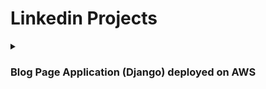 # Linkedin Projects
<body>
  <details>
    <summary><h3>Blog Page Application (Django) deployed on AWS</h3></summary>
    <br>
    <ul>
      <li>
        <details>
          <summary>1- Blog Page Application (Django) deployed on AWS Application Load Balancer with Auto Scaling, S3, Relational Database Service(RDS), VPC's Components, Lambda, DynamoDB and Cloudfront with Route 53</summary>
          <br>
          <ol>
            <li>Create an AWS account and set up environment including VPC, Subnets, Route Table, and Security Groups</li>
            <li>Create an Amazon RDS database for the Django application, and configure its security group</li>
            <li>Create an S3 bucket to store static files, and configure its CORS policy and bucket policy</li>
            <li>Create a Django application and configure its settings.py file to use the RDS database and S3 bucket for static files storage</li>
            <li>Create an EC2 instance and deploy the Django application on it</li>
            <li>Set up an Application Load Balancer (ALB) to distribute traffic to multiple EC2 instances</li>
            <li>Set up an Auto Scaling Group (ASG) to automatically launch and terminate EC2 instances based on traffic load</li>
            <li>Set up Amazon CloudFront to serve static files from the S3 bucket with a custom domain name</li>
            <li>Set up Amazon Route 53 to route traffic to the application through the ALB and CloudFront distribution</li>
            <li>Set up AWS Lambda functions to automate various tasks such as backups, email notifications, and more</

